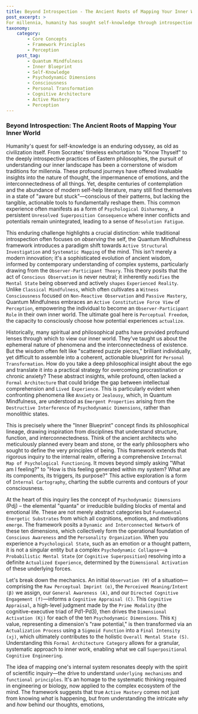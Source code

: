 ```yaml
---
title: Beyond Introspection - The Ancient Roots of Mapping Your Inner World
post_excerpt: >
For millennia, humanity has sought self-knowledge through introspection. The Quantum Mindfulness framework evolves this ancient quest, moving beyond passive observation to active, systematic mapping of the inner world. By understanding the intricate "why" and "how" of our mental states, QM provides a unifying architecture to transform abstract wisdom into concrete tools for personal transformation and conscious reality construction.
taxonomy:
    category:
        - Core Concepts
        - Framework Principles
        - Perception
    post_tag:
        - Quantum Mindfulness
        - Inner Blueprint
        - Self-Knowledge
        - Psychodynamic Dimensions
        - Consciousness
        - Personal Transformation
        - Cognitive Architecture
        - Active Mastery
        - Perception
---
```

### Beyond Introspection: The Ancient Roots of Mapping Your Inner World

Humanity's quest for self-knowledge is an enduring odyssey, as old as civilization itself. From Socrates' timeless exhortation to "Know Thyself" to the deeply introspective practices of Eastern philosophies, the pursuit of understanding our inner landscape has been a cornerstone of wisdom traditions for millennia. These profound journeys have offered invaluable insights into the nature of thought, the impermanence of emotions, and the interconnectedness of all things. Yet, despite centuries of contemplation and the abundance of modern self-help literature, many still find themselves in a state of "aware but stuck"—conscious of their patterns, but lacking the tangible, actionable tools to fundamentally reshape them. This common experience often manifests as a form of `Psychological Disharmony`, a persistent `Unresolved Superposition Consequence` where inner conflicts and potentials remain unintegrated, leading to a sense of `Resolution Fatigue`.

This enduring challenge highlights a crucial distinction: while traditional introspection often focuses on *observing* the self, the Quantum Mindfulness framework introduces a paradigm shift towards `Active Structural Investigation` and `Systematic Mapping` of the mind. This isn't merely a modern innovation; it's a sophisticated evolution of ancient wisdom, informed by contemporary understanding of complex systems, particularly drawing from the `Observer-Participant Theory`. This theory posits that the act of `Conscious Observation` is never neutral; it inherently `modifies` the `Mental State` being observed and actively `shapes` `Experienced Reality`. Unlike `Classical Mindfulness`, which often cultivates a `Witness Consciousness` focused on `Non-Reactive Observation` and `Passive Mastery`, Quantum Mindfulness embraces an `Active Constitutive Force View` of `Perception`, empowering the individual to become an `Observer-Participant Role` in their own inner world. The ultimate goal here is `Perceptual Freedom`, the capacity to consciously choose how potential experiences `actualize`.

Historically, many spiritual and philosophical paths have provided profound lenses through which to view our inner world. They’ve taught us about the ephemeral nature of phenomena and the interconnectedness of existence. But the wisdom often felt like "scattered puzzle pieces," brilliant individually, yet difficult to assemble into a coherent, actionable blueprint for `Personal Transformation`. How do you take a deep philosophical insight about the ego and translate it into a practical strategy for overcoming procrastination or chronic anxiety? These abstract insights, while profound, often lacked a `Formal Architecture` that could bridge the gap between intellectual comprehension and `Lived Experience`. This is particularly evident when confronting phenomena like `Anxiety` or `Jealousy`, which, in Quantum Mindfulness, are understood as `Emergent Properties` arising from the `Destructive Interference` of `Psychodynamic Dimensions`, rather than monolithic states.

This is precisely where the "Inner Blueprint" concept finds its philosophical lineage, drawing inspiration from disciplines that understand structure, function, and interconnectedness. Think of the ancient architects who meticulously planned every beam and stone, or the early philosophers who sought to define the very principles of being. This framework extends that rigorous inquiry to the internal realm, offering a comprehensive `Internal Map of Psychological Functioning`. It moves beyond simply asking "What am I feeling?" to "How is this feeling generated within my system? What are its components, its triggers, its purpose?" This active exploration is a form of `Internal Cartography`, charting the subtle currents and contours of your consciousness.

At the heart of this inquiry lies the concept of `Psychodynamic Dimensions` (Pdj) – the elemental "quanta" or irreducible building blocks of mental and emotional life. These are not merely abstract categories but `Fundamental Energetic Substrates` from which all cognitions, emotions, and motivations `emerge`. The framework posits a `Dynamic and Interconnected Network` of these ten dimensions, which collectively form the operational foundation of `Conscious Awareness` and the `Personality Organization`. When you experience a `Psychological State`, such as an emotion or a thought pattern, it is not a singular entity but a complex `Psychodynamic Collapse`—a `Probabilistic Mental State` (or `Cognitive Superposition`) resolving into a definite `Actualized Experience`, determined by the `Dimensional Activation` of these underlying forces.

Let's break down the mechanics. An initial `Observation (Ψ)` of a situation—comprising the `Raw Perceptual Imprint (α)`, the `Perceived Meaning/Intent (β)` we assign, our `General Awareness (A)`, and our `Directed Cognitive Engagement (f)`—informs a `Cognitive Appraisal (C)`. This `Cognitive Appraisal`, a high-level judgment made by the `Prime Modality` (the cognitive-executive triad of Pd1-Pd3), then drives the `Dimensional Activation (Kj)` for each of the ten `Psychodynamic Dimensions`. This `Kj` value, representing a dimension's "raw potential," is then transformed via an `Actualization Process` using a `Sigmoid Function` into a `Final Intensity (xj)`, which ultimately contributes to the holistic `Overall Mental State (S)`. Understanding this `Formal Architecture Category` allows for a granular, systematic approach to inner work, enabling what we call `Superpositional Cognitive Engineering`.

The idea of mapping one's internal system resonates deeply with the spirit of scientific inquiry—the drive to understand `underlying mechanisms` and `functional principles`. It's an homage to the systematic thinking required in engineering or biology, now applied to the complex ecosystem of the mind. The framework suggests that true `Active Mastery` comes not just from knowing *what* is happening, but from understanding the intricate *why* and *how* behind our thoughts, emotions,